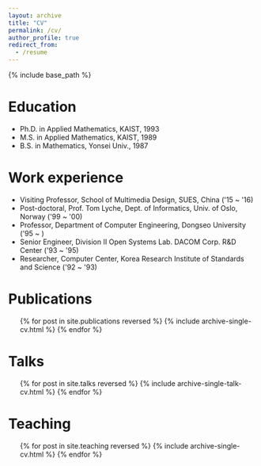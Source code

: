 ```yaml
---
layout: archive
title: "CV"
permalink: /cv/
author_profile: true
redirect_from:
  - /resume
---
```


{% include base_path %}

Education
======
* Ph.D. in Applied Mathematics, KAIST, 1993
* M.S. in Applied Mathematics, KAIST, 1989
* B.S. in Mathematics, Yonsei Univ., 1987
  

Work experience
======
* Visiting Professor, School of Multimedia Design, SUES, China ('15 ~ '16)
* Post-doctoral, Prof. Tom Lyche, Dept. of Informatics, Univ. of Oslo, Norway ('99 ~ '00)
* Professor, Department of Computer Engineering, Dongseo University ('95 ~ )
* Senior Engineer, Division II Open Systems Lab. DACOM Corp. R&D Center ('93 ~ '95)
* Researcher, Computer Center, Korea Research Institute of Standards and Science ('92 ~ '93)
  

Publications
======
  <ul>{% for post in site.publications reversed %}
    {% include archive-single-cv.html %}
  {% endfor %}</ul>
  
  
Talks
======
  <ul>{% for post in site.talks reversed %}
    {% include archive-single-talk-cv.html  %}
  {% endfor %}</ul>
  

Teaching
======
  <ul>{% for post in site.teaching reversed %}
    {% include archive-single-cv.html %}
  {% endfor %}</ul>
  
  
  
